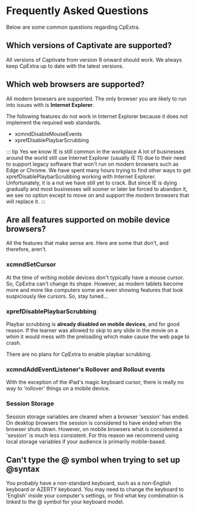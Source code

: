 # Frequently Asked Questions

Below are some common questions regarding CpExtra.

## Which versions of Captivate are supported?
All versions of Captivate from version 9 onward should work. We always keep CpExtra up to date with the latest versions.

## Which web browsers are supported?
All modern browsers are supported. The only browser you are likely to run into issues with is **Internet Explorer**.

The following features do not work in Internet Explorer because it does not implement the required web standards.

- xcmndDisableMouseEvents
- xprefDisablePlaybarScrubbing

::: tip Yes we know IE is still common in the workplace
A lot of businesses around the world still use Internet Explorer (usually IE 11) due to their need to support legacy software that won't run on modern browsers such as Edge or Chrome. We have spent many hours trying to find other ways to get xprefDisablePlaybarScrubbing working with Internet Explorer. Unfortunately, it is a nut we have still yet to crack.  But since IE is dying gradually and most businesses will sooner or later be forced to abandon it, we see no option except to move on and support the modern browsers that will replace it.
:::

## Are all features supported on mobile device browsers?
All the features that make sense are. Here are some that don't, and therefore, aren't.

### xcmndSetCursor
At the time of writing mobile devices don't typically have a mouse cursor. So, CpExtra can't change its shape. However, as modern tablets become more and more like computers some are even showing features that look suspiciously like cursors. So, stay tuned...

### xprefDisablePlaybarScrubbing
Playbar scrubbing is **already disabled on mobile devices**, and for good reason. If the learner was allowed to skip to any slide in the movie on a whim it would mess with the preloading which make cause the web page to crash.

There are no plans for CpExtra to enable playbar scrubbing.

### xcmndAddEventListener's Rollover and Rollout events
With the exception of the iPad's magic keyboard cursor, there is really no way to 'rollover' things on a mobile device.  

### Session Storage
Session storage variables are cleared when a browser 'session' has ended. On desktop browsers the session is considered to have ended when the browser shuts down. However, on mobile browsers what is considered a 'session' is much less consistent. For this reason we recommend using local storage variables if your audience is primarily mobile-based.

## Can't type the @ symbol when trying to set up @syntax
You probably have a non-standard keyboard, such as a non-English keyboard or AZERTY keyboard. You may need to change the keyboard to 'English' inside your computer's settings, or find what key combination is linked to the @ symbol for your keyboard model.

